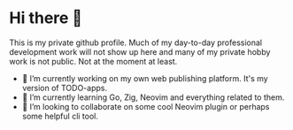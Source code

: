 # Hi there 👋

This is my private github profile. Much of my day-to-day professional development work will not show up here and many of my private hobby work is not public. Not at the moment at least. 

- 🔭 I’m currently working on my own web publishing platform. It's my version of TODO-apps.
- 🌱 I’m currently learning Go, Zig, Neovim and everything related to them.
- 👯 I’m looking to collaborate on some cool Neovim plugin or perhaps some helpful cli tool.

<!--
**HKiOnline/HKiOnline** is a ✨ _special_ ✨ repository because its `README.md` (this file) appears on your GitHub profile.

Here are some ideas to get you started:

- 🔭 I’m currently working on ...
- 🌱 I’m currently learning ...
- 👯 I’m looking to collaborate on ...
- 🤔 I’m looking for help with ...
- 💬 Ask me about ...
- 📫 How to reach me: ...
- 😄 Pronouns: ...
- ⚡ Fun fact: ...
-->
